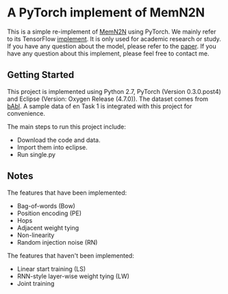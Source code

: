 # A PyTorch implement of MemN2N

This is a simple re-implement of [MemN2N](https://github.com/facebook/MemNN) using PyTorch. We mainly refer to its TensorFlow [implement](https://github.com/domluna/memn2n). It is only used for academic research or study. If you have any question about the model, please refer to the [paper](https://arxiv.org/abs/1503.08895). If you have any question about this implement, please feel free to contact me.

## Getting Started

This project is implemented using Python 2.7, PyTorch (Version 0.3.0.post4) and Eclipse (Version: Oxygen Release (4.7.0)). The dataset comes from [bAbl](http://www.thespermwhale.com/jaseweston/babi/tasks_1-20_v1-2.tar.gz). A sample data of en Task 1 is integrated with this project for convenience.

The main steps to run this project include:

* Download the code and data.
* Import them into eclipse.
* Run single.py

## Notes

The features that have been implemented:

* Bag-of-words (Bow)
* Position encoding (PE)
* Hops
* Adjacent weight tying
* Non-linearity
* Random injection noise (RN)

The features that haven't been implemented:

* Linear start training (LS)
* RNN-style layer-wise weight tying (LW)
* Joint training

